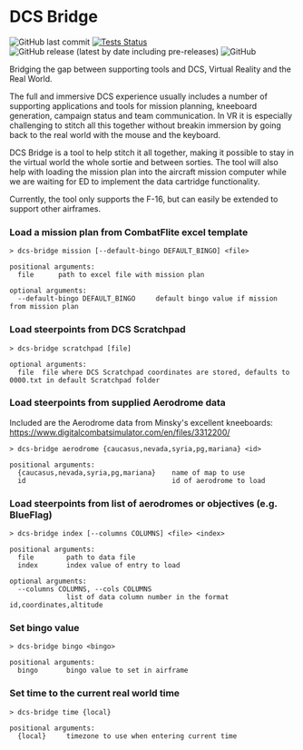 # DCS Bridge

![GitHub last commit](https://img.shields.io/github/last-commit/pileofdust/dcs-bridge)
[![Tests Status](https://github.com/pileofdust/dcs-bridge/workflows/latest/badge.svg?branch=main&event=push)](https://github.com/pileofdust/dcs-bridge/actions?query=workflow%3Alatest+branch%3Amain+event%3Apush)
![GitHub release (latest by date including pre-releases)](https://img.shields.io/github/v/release/pileofdust/dcs-bridge)
![GitHub](https://img.shields.io/github/license/pileofdust/dcs-bridge?color=green)

Bridging the gap between supporting tools and DCS, Virtual Reality and the Real World.

The full and immersive DCS experience usually includes a number of supporting applications and tools for
mission planning, kneeboard generation, campaign status and team communication.
In VR it is especially challenging to stitch all this together without breakin immersion by going back to
the real world with the mouse and the keyboard.

DCS Bridge is a tool to help stitch it all together, making it possible to stay in the virtual world
the whole sortie and between sorties. The tool will also help with loading the mission plan into the
aircraft mission computer while we are waiting for ED to implement the data cartridge functionality.

Currently, the tool only supports the F-16, but can easily be extended to support other airframes.

### Load a mission plan from CombatFlite excel template
```
> dcs-bridge mission [--default-bingo DEFAULT_BINGO] <file>

positional arguments:
  file      path to excel file with mission plan

optional arguments:
  --default-bingo DEFAULT_BINGO     default bingo value if mission from mission plan
```

### Load steerpoints from DCS Scratchpad
```
> dcs-bridge scratchpad [file]

optional arguments:
  file  file where DCS Scratchpad coordinates are stored, defaults to 0000.txt in default Scratchpad folder
```

### Load steerpoints from supplied Aerodrome data
Included are the Aerodrome data from Minsky's excellent kneeboards: https://www.digitalcombatsimulator.com/en/files/3312200/
```
> dcs-bridge aerodrome {caucasus,nevada,syria,pg,mariana} <id>

positional arguments:
  {caucasus,nevada,syria,pg,mariana}    name of map to use
  id                                    id of aerodrome to load
```

### Load steerpoints from list of aerodromes or objectives (e.g. BlueFlag)
```
> dcs-bridge index [--columns COLUMNS] <file> <index>

positional arguments:
  file        path to data file
  index       index value of entry to load

optional arguments:
  --columns COLUMNS, --cols COLUMNS
              list of data column number in the format id,coordinates,altitude
```

### Set bingo value
```
> dcs-bridge bingo <bingo>

positional arguments:
  bingo       bingo value to set in airframe
```

### Set time to the current real world time
```
> dcs-bridge time {local}

positional arguments:
  {local}     timezone to use when entering current time
```

